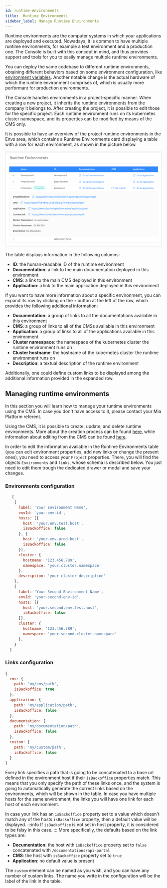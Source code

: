 ```yaml
---
id: runtime-environments
title:  Runtime Environments
sidebar_label: Manage Runtime Environments
---
```

Runtime environments are the computer systems in which your applications are deployed and executed. Nowadays, it is common to have multiple runtime environments, for example a test environment and a production one. The Console is built with this concept in mind, and thus provides support and tools for you to easily manage multiple runtime environments.

You can deploy the same codebase to different runtime environments, obtaining different behaviors based on some environment configuration, like [environment variables](./env-var). Another notable change is the actual hardware of which the runtime environment comprises of, which is usually more performant for production environments.

The Console handles environments in a project-specific manner. When creating a new project, it inherits the runtime environments from the company it belongs to. After creating the project, it is possible to edit those for the specific project. Each runtime environment runs on its kubernetes cluster namespace, and its properties can be modified by means of the CMS only.

It is possible to have an overview of the project runtime environments in the Envs area, which contains a Runtime Environments card displaying a table with a row for each environment, as shown in the picture below.

![environments table](img/environments_table.png)

The table displays information in the following columns:

* **ID**: the human-readable ID of the runtime environment
* **Documentation**: a link to the main documentation deployed in this environment
* **CMS**: a link to the main CMS deployed in this environment
* **Application**: a link to the main application deployed in this environment

If you want to have more information about a specific environment, you can expand its row by clicking on the `+` button at the left of the row, which provides the following additional information:

* **Documentation**: a group of links to all the documentations available in this environment
* **CMS**: a group of links to all of the CMSs available in this environment
* **Application**: a group of links to all of the applications available in this environment
* **Cluster namespace**: the namespace of the kubernetes cluster the runtime environment runs on
* **Cluster hostname**: the hostname of the kubernetes cluster the runtime environment runs on
* **Description**: a textual description of the runtime environment

Additionally, one could define custom links to be displayed among the additional information provided in the expanded row.

## Managing runtime environments

In this section you will learn how to manage your runtime environments using the CMS. In case you don't have access to it, please contact your Mia Platform referent.

Using the CMS, it is possible to create, update, and delete runtime environments. More about the creation process can be found [here](./create-project.md#step-3-environments), while information about editing from the CMS can be found [here](./create-project.md#step-6-customize-the-project-with-additional-information-optional).

In order to edit the information available in the Runtime Environments table (you can edit environment properties, add new links or change the present ones), you need to access your `Project` properties. There, you will find the objects `Environments` and `links`, whose schema is described below. You just need to edit them trough the dedicated drawer or modal and save your changes.

### Environments configuration

```js
   [
    {
      label: 'Your Environment Name',
      envId: 'your-env-id',
      hosts: [{
        host: 'your.env.test.host',
        isBackoffice: false
      }, {
        host: 'your.env.prod.host',
        isBackoffice: false
      }],
      cluster: {
        hostname: '123.456.789',
        namespace: 'your.cluster.namespace'
      },
      description: 'your cluster description'
    },
    {
      label: 'Your Second Environment Name',
      envId: 'your-second-env-id',
      hosts: [{
        host: 'your.second.env.test.host',
        isBackoffice: false
      }],
      cluster: {
        hostname: '123.456.789',
        namespace: 'your.second.cluster.namespace'
      },
    }
  ]
```

### Links configuration

```js
{
  cms: {
    path: 'my/cms/path',
    isBackoffice: true
  },
  application: {
    path: 'my/application/path',
    isBackoffice: false
  },
  documentation: {
    path: 'my/documentation/path',
    isBackoffice: false
  },
  custom: {
    path: 'my/custom/path',
    isBackoffice: false
  }
}
```

Every link specifies a path that is going to be concatenated to a base url defined in the environment host if their `isBackoffice` properties match. This means that you only specify the path of these links once, and the system is going to automatically generate the correct links based on the environments, which will be shown in the table. In case you have multiple hosts for the same environment, the links you will have one link for each host of each environment.

In case your link has an `isBackoffice` property set to a value which doesn't match any of the hosts `isBackoffice` property, then a default value will be displayed.
:::info
If `isBackoffice` is not set in host property, it is considered to be falsy in this case.
:::
More specifically, the defaults based on the link types are:

* **Documentation**: the host with `isBackoffice` property set to `false` concatenated with `/documentations/api-portal`
* **CMS**: the host with `isBackoffice` property set to `true`
* **Application**: no default value is present

The `custom` element can be named as you wish, and you can have any number of custom links. The name you write in the configuration will be the label of the link in the table.
